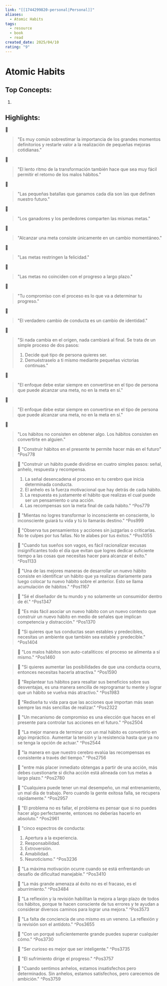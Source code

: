 ```yaml
---
link: "[[1744299820-personal|Personal]]"
aliases:
  - Atomic Habits
tags:
  - resource
  - book
  - read
created_date: 2025/04/10
rating: "9"
---
```

# Atomic Habits
## Top Concepts:
1. 
## Highlights:
📖 
> "Es muy común sobrestimar la importancia de los grandes momentos definitorios y restarle valor a la realización de pequeñas mejoras cotidianas."  

📖 
> "El lento ritmo de la transformación también hace que sea muy fácil permitir el retorno de los malos hábitos."

📖 
> "Las pequeñas batallas que ganamos cada día son las que definen nuestro futuro."

📖
> "Los ganadores y los perdedores comparten las mismas metas."

📖 
> "Alcanzar una meta consiste únicamente en un cambio momentáneo."

📖 
> "Las metas restringen la felicidad."

📖
> "Las metas no coinciden con el progreso a largo plazo."

📖 
> "Tu compromiso con el proceso es lo que va a determinar tu progreso."

📖 
> "El verdadero cambio de conducta es un cambio de identidad."

📖 
> "Si nada cambia en el origen, nada cambiará al final. Se trata de un simple proceso de dos pasos:
> 1. Decide qué tipo de persona quieres ser.
> 2. Demuéstraselo a ti mismo mediante pequeñas victorias continuas."

📖 
> "El enfoque debe estar siempre en convertirse en el tipo de persona que puede alcanzar una meta, no en la meta en sí."

📖 
> "El enfoque debe estar siempre en convertirse en el tipo de persona que puede alcanzar una meta, no en la meta en sí."

📖 
> "Los hábitos no consisten en obtener algo. Los hábitos consisten en convertirte en alguien."

> 📖
> "Construir hábitos en el presente te permite hacer más en el futuro"
^Pos778

> 📖
> "Construir un hábito puede dividirse en cuatro simples pasos: señal, anhelo, respuesta y recompensa.
> 1. La señal desencadena el proceso en tu cerebro que inicia determinada conducta.
> 2. El anhelo es la fuerza motivacional que hay detrás de cada hábito.
> 3. La respuesta es justamente el hábito que realizas el cual puede ser un pensamiento o una acción.
> 4. Las recompensas son la meta final de cada hábito."
^Pos779

> 📖
> "Mientas no logres transformar lo inconsciente en consciente, lo inconsciente guiará tu vida y tú lo llamarás destino."
^Pos999

> 📖
> "Observa tus pensamientos y acciones sin juzgarlas o criticarlas. No te culpes por tus fallas. No te alabes por tus éxitos."
^Pos1055

> 📖
> "Cuando tus sueños son vagos, es fácil racionalizar excusas insignificantes todo el día que evitan que logres dedicar suficiente tiempo a las cosas que necesitas hacer para alcanzar el éxito."
^Pos1133
 
> 📖
> "Una de las mejores maneras de desarrollar un nuevo hábito consiste en identificar un hábito que ya realizas diariamente para luego colocar tu nuevo hábito sobre el anterior. Esto se llama acumulación de hábitos."
^Pos1167

> 📖
> "Sé el diseñador de tu mundo y no solamente un consumidor dentro de él."
^Pos1347

> 📖
> "Es más fácil asociar un nuevo hábito con un nuevo contexto que construir un nuevo hábito en medio de señales que implican competencia y distracción."
^Pos1370

> 📖
> "Si quieres que tus conductas sean estables y predecibles, necesitas un ambiente que también sea estable y predecible."
^Pos1404

> 📖
> "Los malos hábitos son auto-catalíticos: el proceso se alimenta a sí mismo."
^Pos1460

> 📖
> "Si quieres aumentar las posibilidades de que una conducta ocurra, entonces necesitas hacerla atractiva."
^Pos1590

> 📖
> "Replantear tus hábitos para resaltar sus beneficios sobre sus desventajas, es una manera sencilla de reprogramar tu mente y lograr que un hábito se vuelva más atractivo."
^Pos1983

> 📖
> "Rediseña tu vida para que las acciones que importan más sean siempre las más sencillas de realizar."
^Pos2322

> 📖
> "Un mecanismo de compromiso es una elección que haces en el presente para controlar tus acciones en el futuro."
^Pos2504

> 📖
> "La mejor manera de terminar con un mal hábito es convertirlo en algo impráctico. Aumentar la tensión y la resistencia hasta que ya no se tenga la opción de actuar."
^Pos2544

> 📖
> "la manera en que nuestro cerebro evalúa las recompensas es consistente a través del tiempo."
^Pos2756

> 📖
> "entre más placer inmediato obtengas a partir de una acción, más debes cuestionarte si dicha acción está alineada con tus metas a largo plazo."
^Pos2780

> 📖
> "Cualquiera puede tener un mal desempeño, un mal entrenamiento, un mal día de trabajo. Pero cuando la gente exitosa falla, se recupera rápidamente."
^Pos2957

> 📖
> "El problema no es fallar, el problema es pensar que si no puedes hacer algo perfectamente, entonces no deberías hacerlo en absoluto."
^Pos2961

> 📖
> "cinco espectros de conducta: 
> 1. Apertura a la experiencia.
> 2. Responsabilidad.
> 3. Extroversión.
> 4. Amabilidad.
> 5. Neuroticismo."
^Pos3236

> 📖
> "La máxima motivación ocurre cuando se está enfrentando un desafío de dificultad manejable."
^Pos3410

> 📖
> "La más grande amenaza al éxito no es el fracaso, es el aburrimiento."
^Pos3484

> 📖
> "La reflexión y la revisión habilitan la mejora a largo plazo de todos los hábitos, porque te hacen consciente de tus errores y te ayudan a considerar diversos caminos para lograr una mejora."
^Pos3573

> 📖
> "La falta de conciencia de uno mismo es un veneno. La reflexión y la revisión son el antídoto."
^Pos3655

> 📖
> "Con un porqué suficientemente grande puedes superar cualquier cómo."
^Pos3730

> 📖
> "Ser curioso es mejor que ser inteligente."
^Pos3735

> 📖
> "El sufrimiento dirige el progreso."
^Pos3757

> 📖
> "Cuando sentimos anhelos, estamos insatisfechos pero determinados. Sin anhelos, estamos satisfechos, pero carecemos de ambición."
^Pos3759